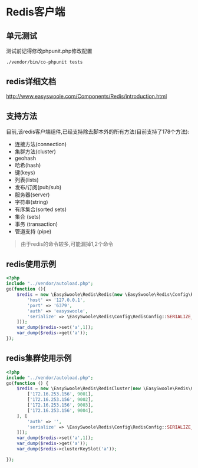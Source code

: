 # Redis客户端

## 单元测试
测试前记得修改phpunit.php修改配置
```
./vendor/bin/co-phpunit tests
```
## redis详细文档
http://www.easyswoole.com/Components/Redis/introduction.html

## 支持方法
目前,该redis客户端组件,已经支持除去脚本外的所有方法(目前支持了178个方法):

- 连接方法(connection)
- 集群方法(cluster)
- geohash
- 哈希(hash)
- 键(keys)
- 列表(lists)
- 发布/订阅(pub/sub)
- 服务器(server)
- 字符串(string)
- 有序集合(sorted sets)
- 集合 (sets)
- 事务 (transaction)
- 管道支持 (pipe)

> 由于redis的命令较多,可能漏掉1,2个命令


## redis使用示例
```php
<?php
include "../vendor/autoload.php";
go(function (){
    $redis = new \EasySwoole\Redis\Redis(new \EasySwoole\Redis\Config\RedisConfig([
        'host' => '127.0.0.1',
        'port' => '6379',
        'auth' => 'easyswoole',
        'serialize' => \EasySwoole\Redis\Config\RedisConfig::SERIALIZE_NONE
    ]));
    var_dump($redis->set('a',1));
    var_dump($redis->get('a'));
});
```

## redis集群使用示例
```php
<?php
include "../vendor/autoload.php";
go(function () {
    $redis = new \EasySwoole\Redis\RedisCluster(new \EasySwoole\Redis\Config\RedisClusterConfig([
        ['172.16.253.156', 9001],
        ['172.16.253.156', 9002],
        ['172.16.253.156', 9003],
        ['172.16.253.156', 9004],
    ], [
        'auth' => '',
        'serialize' => \EasySwoole\Redis\Config\RedisConfig::SERIALIZE_PHP
    ]));
    var_dump($redis->set('a',1));
    var_dump($redis->get('a'));
    var_dump($redis->clusterKeySlot('a'));

});
```